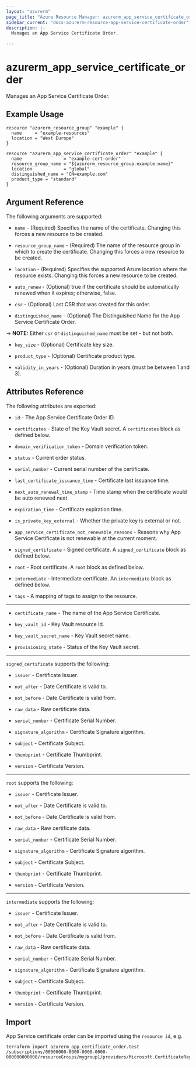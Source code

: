 ```yaml
---
layout: "azurerm"
page_title: "Azure Resource Manager: azurerm_app_service_certificate_order"
sidebar_current: "docs-azurerm-resource-app-service-certificate-order"
description: |-
  Manages an App Service Certificate Order.

---
```


# azurerm_app_service_certificate_order

Manages an App Service Certificate Order.

## Example Usage

```hcl
resource "azurerm_resource_group" "example" {
  name     = "example-resources"
  location = "West Europe"
}

resource "azurerm_app_service_certificate_order" "example" {
  name                = "example-cert-order"
  resource_group_name = "${azurerm_resource_group.example.name}"
  location            = "global"
  distinguished_name = "CN=example.com"
  product_type = "standard"
}
```

## Argument Reference

The following arguments are supported:

* `name` - (Required) Specifies the name of the certificate. Changing this forces a new resource to be created.

* `resource_group_name` - (Required) The name of the resource group in which to create the certificate. Changing this forces a new resource to be created.

* `location` - (Required) Specifies the supported Azure location where the resource exists. Changing this forces a new resource to be created.

* `auto_renew` - (Optional) true if the certificate should be automatically renewed when it expires; otherwise, false.

* `csr` - (Optional) Last CSR that was created for this order.

* `distinguished_name` - (Optional) The Distinguished Name for the App Service Certificate Order.

-> **NOTE:** Either `csr` or `distinguished_name` must be set - but not both.

* `key_size` - (Optional) Certificate key size.

* `product_type` - (Optional) Certificate product type.

* `validity_in_years` - (Optional) Duration in years (must be between 1 and 3).

## Attributes Reference

The following attributes are exported:

* `id` - The App Service Certificate Order ID.

* `certificates` - State of the Key Vault secret. A `certificates` block as defined below.

* `domain_verification_token` - Domain verification token.

* `status` - Current order status.

* `serial_number` - Current serial number of the certificate.

* `last_certificate_issuance_time` - Certificate last issuance time.

* `next_auto_renewal_time_stamp` - Time stamp when the certificate would be auto renewed next

* `expiration_time` - Certificate expiration time.

* `is_private_key_external` - Whether the private key is external or not. 

* `app_service_certificate_not_renewable_reasons` - Reasons why App Service Certificate is not renewable at the current moment.

* `signed_certificate` - Signed certificate. A `signed_certificate` block as defined below.

* `root` - Root certificate. A `root` block as defined below.

* `intermediate` - Intermediate certificate. An `intermediate` block as defined below.

* `tags` - A mapping of tags to assign to the resource.

---

* `certificate_name` - The name of the App Service Certificate.

* `key_vault_id` - Key Vault resource Id.

* `key_vault_secret_name` - Key Vault secret name.

* `provisioning_state` - Status of the Key Vault secret.

---

`signed_certificate` supports the following:

* `issuer` - Certificate Issuer.

* `not_after` - Date Certificate is valid to.

* `not_before` - Date Certificate is valid from.

* `raw_data` - Raw certificate data.

* `serial_number` - Certificate Serial Number.

* `signature_algorithm` - Certificate Signature algorithm.

* `subject` - Certificate Subject.

* `thumbprint` - Certificate Thumbprint.

* `version` - Certificate Version.

---

`root` supports the following:

* `issuer` - Certificate Issuer.

* `not_after` - Date Certificate is valid to.

* `not_before` - Date Certificate is valid from.

* `raw_data` - Raw certificate data.

* `serial_number` - Certificate Serial Number.

* `signature_algorithm` - Certificate Signature algorithm.

* `subject` - Certificate Subject.

* `thumbprint` - Certificate Thumbprint.

* `version` - Certificate Version.

---

`intermediate` supports the following:

* `issuer` - Certificate Issuer.

* `not_after` - Date Certificate is valid to.

* `not_before` - Date Certificate is valid from.

* `raw_data` - Raw certificate data.

* `serial_number` - Certificate Serial Number.

* `signature_algorithm` - Certificate Signature algorithm.

* `subject` - Certificate Subject.

* `thumbprint` - Certificate Thumbprint.

* `version` - Certificate Version.

## Import

App Service certificate order can be imported using the `resource id`, e.g.

```shell
terraform import azurerm_app_certificate_order.test /subscriptions/00000000-0000-0000-0000-000000000000/resourceGroups/mygroup1/providers/Microsoft.CertificateRegistration/certificateOrders/certificateorder1
```
